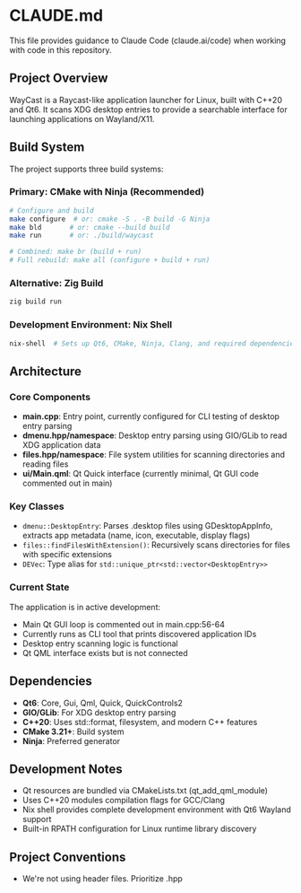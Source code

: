 # CLAUDE.md

This file provides guidance to Claude Code (claude.ai/code) when working with code in this repository.

## Project Overview

WayCast is a Raycast-like application launcher for Linux, built with C++20 and Qt6. It scans XDG desktop entries to provide a searchable interface for launching applications on Wayland/X11.

## Build System

The project supports three build systems:

### Primary: CMake with Ninja (Recommended)
```bash
# Configure and build
make configure  # or: cmake -S . -B build -G Ninja
make bld       # or: cmake --build build
make run       # or: ./build/waycast

# Combined: make br (build + run)
# Full rebuild: make all (configure + build + run)
```

### Alternative: Zig Build
```bash
zig build run
```

### Development Environment: Nix Shell
```bash
nix-shell  # Sets up Qt6, CMake, Ninja, Clang, and required dependencies
```

## Architecture

### Core Components

- **main.cpp**: Entry point, currently configured for CLI testing of desktop entry parsing
- **dmenu.hpp/namespace**: Desktop entry parsing using GIO/GLib to read XDG application data
- **files.hpp/namespace**: File system utilities for scanning directories and reading files
- **ui/Main.qml**: Qt Quick interface (currently minimal, Qt GUI code commented out in main)

### Key Classes

- `dmenu::DesktopEntry`: Parses .desktop files using GDesktopAppInfo, extracts app metadata (name, icon, executable, display flags)
- `files::findFilesWithExtension()`: Recursively scans directories for files with specific extensions
- `DEVec`: Type alias for `std::unique_ptr<std::vector<DesktopEntry>>`

### Current State

The application is in active development:
- Main Qt GUI loop is commented out in main.cpp:56-64
- Currently runs as CLI tool that prints discovered application IDs
- Desktop entry scanning logic is functional
- Qt QML interface exists but is not connected

## Dependencies

- **Qt6**: Core, Gui, Qml, Quick, QuickControls2
- **GIO/GLib**: For XDG desktop entry parsing
- **C++20**: Uses std::format, filesystem, and modern C++ features
- **CMake 3.21+**: Build system
- **Ninja**: Preferred generator

## Development Notes

- Qt resources are bundled via CMakeLists.txt (qt_add_qml_module)
- Uses C++20 modules compilation flags for GCC/Clang
- Nix shell provides complete development environment with Qt6 Wayland support
- Built-in RPATH configuration for Linux runtime library discovery

## Project Conventions

- We're not using header files. Prioritize .hpp